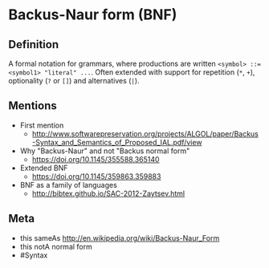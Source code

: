 # Backus-Naur form (BNF)

## Definition
A formal notation for grammars, where productions are written ```<symbol> ::= <symbol1> "literal" ...```. Often extended with support for repetition (```*```, ```+```), optionality (```?``` or ```[]```) and alternatives (```|```).

## Mentions
* First mention
	* http://www.softwarepreservation.org/projects/ALGOL/paper/Backus-Syntax_and_Semantics_of_Proposed_IAL.pdf/view
* Why "Backus-Naur" and not "Backus normal form"
	* https://doi.org/10.1145/355588.365140
* Extended BNF
	* https://doi.org/10.1145/359863.359883
* BNF as a family of languages
	* http://bibtex.github.io/SAC-2012-Zaytsev.html

## Meta
* this sameAs http://en.wikipedia.org/wiki/Backus-Naur_Form
* this notA normal form
* #Syntax


